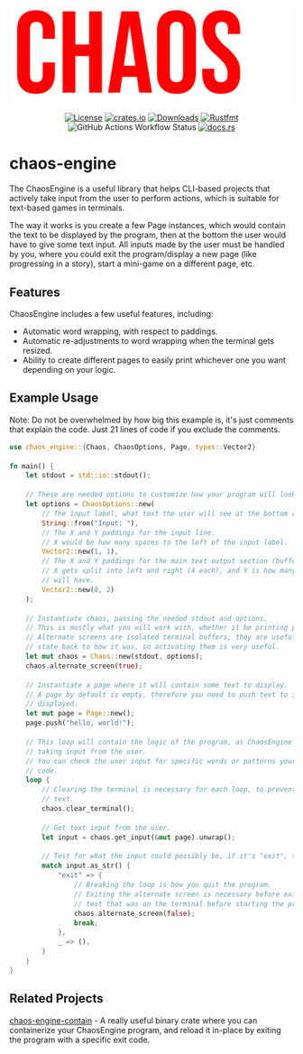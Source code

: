 ![Logo](assets/logo.png)

<div align="center">

[![License](https://img.shields.io/crates/l/chaos-engine?style=square&color=red&label=License&logo=github)](https://crates.io/crates/chaos-engine)
[![crates.io](https://img.shields.io/crates/v/chaos-engine?style=square&color=red&logo=rust)](https://crates.io/crates/chaos-engine)
[![Downloads](https://img.shields.io/crates/d/chaos-engine?style=square&color=red&label=Downloads&logo=rust)](https://crates.io/crates/chaos-engine)
[![Rustfmt](https://img.shields.io/badge/style-rustfmt-ff69b4?style=square&color=red&label=Style&logo=rust)](https://github.com/rust-lang/rustfmt)
![GitHub Actions Workflow Status](https://img.shields.io/github/actions/workflow/status/recleun/chaos-engine/rust.yml?style=square&logo=github&label=Build)
[![docs.rs](https://img.shields.io/docsrs/chaos-engine?style=square&label=docs.rs&logo=docsdotrs)](https://docs.rs/chaos-engine)

</div>

# chaos-engine

The ChaosEngine is a useful library that helps CLI-based projects that actively take input from the user to perform actions, which is suitable for text-based games in terminals.

The way it works is you create a few Page instances, which would contain the text to be displayed by the program, then at the bottom the user would have to give some text input. All inputs made by the user must be handled by you, where you could exit the program/display a new page (like progressing in a story), start a mini-game on a different page, etc.

## Features
ChaosEngine includes a few useful features, including:

- Automatic word wrapping, with respect to paddings.
- Automatic re-adjustments to word wrapping when the terminal gets resized.
- Ability to create different pages to easily print whichever one you want depending on your logic.

## Example Usage
Note: Do not be overwhelmed by how big this example is, it's just comments that explain the code. Just 21 lines of code if you exclude the comments.

```rs
use chaos_engine::{Chaos, ChaosOptions, Page, types::Vector2}

fn main() {
    let stdout = std::io::stdout();

    // These are needed options to customize how your program will look.
    let options = ChaosOptions::new(
        // The input label, what text the user will see at the bottom right before the input.
        String::from("Input: "),
        // The X and Y paddings for the input line.
        // X would be how many spaces to the left of the input label.
        Vector2::new(1, 1),
        // The X and Y paddings for the main text output section (buffer).
        // X gets split into left and right (4 each), and Y is how many spaces from the top the text
        // will have.
        Vector2::new(8, 2)
    );

    // Instantiate chaos, passing the needed stdout and options.
    // This is mostly what you will work with, whether it be printing pages, taking input, etc.
    // Alternate screens are isolated terminal buffers, they are useful to restore the terminal
    // state back to how it was, so activating them is very useful.
    let mut chaos = Chaos::new(stdout, options);
    chaos.alternate_screen(true);

    // Instantiate a page where it will contain some text to display.
    // A page by default is empty, therefore you need to push text to it so it gets properly
    // displayed.
    let mut page = Page::new();
    page.push("hello, world!");

    // This loop will contain the logic of the program, as ChaosEngine works by repeatedly
    // taking input from the user.
    // You can check the user input for specific words or patterns yourself, then execute some
    // code.
    loop {
        // Clearing the terminal is necessary for each loop, to prevent printing over existing
        // text.
        chaos.clear_terminal();

        // Get text input from the user.
        let input = chaos.get_input(&mut page).unwrap();

        // Test for what the input could possibly be, if it's "exit", then quit the program.
        match input.as_str() {
            "exit" => {
                // Breaking the loop is how you quit the program.
                // Exiting the alternate screen is necessary before exiting to restore back the
                // text that was on the terminal before starting the program.
                chaos.alternate_screen(false);
                break;
            },
            _ => (),
        }
    }
}
```

## Related Projects

[chaos-engine-contain](https://crates.io/crates/chaos-engine-contain) - A really useful binary crate where you can containerize your ChaosEngine program, and reload it in-place by exiting the program with a specific exit code.
